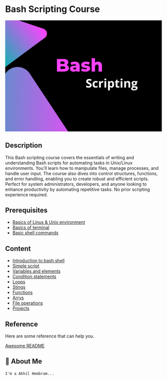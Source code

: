 
# Bash Scripting Course 

![Bash Scripting](https://github.com/Akhilhembram/image/blob/main/bash%20scripting.png?raw=true)
## Description
This Bash scripting course covers the essentials of writing and understanding Bash scripts for automating tasks in Unix/Linux environments. You'll learn how to manipulate files, manage processes, and handle user input. The course also dives into control structures, functions, and error handling, enabling you to create robust and efficient scripts. Perfect for system administrators, developers, and anyone looking to enhance productivity by automating repetitive tasks. No prior scripting experience required.

## Prerequisites
 - [Basics of Linux & Unix environment]()
 - [Basics of terminal]()
 - [Basic shell commands]()

## Content

 - [Introduction to bash shell]()
 - [Simple script]()
 - [Variables and elements]()
 - [Condition statements]()
 - [Loops]()
 - [Stings]()
 - [Functions]()
 - [Arrys]()
 - [File operations]()
 - [Projects]()
 
## Reference

Here are some reference that can help you.

[Awesome README](https://github.com/matiassingers/awesome-readme)

## 🚀 About Me
```
I'm a Akhil Hembram...

```
